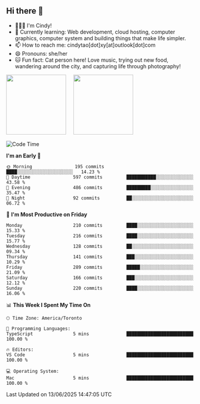 ## Hi there 👋

<!--
**xinyue296/xinyue296** is a ✨ _special_ ✨ repository because its `README.md` (this file) appears on your GitHub profile.

Here are some ideas to get you started:

- 🔭 I’m currently working on ...
- 🌱 I’m currently learning ...
- 👯 I’m looking to collaborate on ...
- 🤔 I’m looking for help with ...
- 💬 Ask me about ...
- 📫 How to reach me: ...
- 😄 Pronouns: ...
- ⚡ Fun fact: ...
-->
- 👩🏻‍💻 I'm Cindy!
- 🌱 Currently learning: Web development, cloud hosting, computer graphics, computer system and building things that make life simpler.
- 📫 How to reach me: cindytao[dot]xy[at]outlook[dot]com
- 😄 Pronouns: she/her
- 🐱 Fun fact: Cat person here! Love music, trying out new food, wandering around the city, and capturing life through photography!

<!--Github Status: start-->
<div align="left">
  <img height="160em" src="https://github-readme-stats-topaz-two-25.vercel.app/api?username=xinyue296&theme=react&show_icons=true&count_private=true&include_orgs=true&hide=contribs,issues" />
    &nbsp;&nbsp;&nbsp;
  <img height="160em" src="https://github-readme-stats-cindy-taos-projects.vercel.app/api/top-langs/?username=xinyue296&theme=react&count_private=true&include_orgs=true&layout=compact" />
</div>
<!-- Github Status: end-->

<!--START_SECTION:waka-->
![Code Time](http://img.shields.io/badge/Code%20Time-294%20hrs%2030%20mins-blue)

**I'm an Early 🐤** 

```text
🌞 Morning                195 commits         ████░░░░░░░░░░░░░░░░░░░░░   14.23 % 
🌆 Daytime                597 commits         ███████████░░░░░░░░░░░░░░   43.58 % 
🌃 Evening                486 commits         █████████░░░░░░░░░░░░░░░░   35.47 % 
🌙 Night                  92 commits          ██░░░░░░░░░░░░░░░░░░░░░░░   06.72 % 
```
📅 **I'm Most Productive on Friday** 

```text
Monday                   210 commits         ████░░░░░░░░░░░░░░░░░░░░░   15.33 % 
Tuesday                  216 commits         ████░░░░░░░░░░░░░░░░░░░░░   15.77 % 
Wednesday                128 commits         ██░░░░░░░░░░░░░░░░░░░░░░░   09.34 % 
Thursday                 141 commits         ███░░░░░░░░░░░░░░░░░░░░░░   10.29 % 
Friday                   289 commits         █████░░░░░░░░░░░░░░░░░░░░   21.09 % 
Saturday                 166 commits         ███░░░░░░░░░░░░░░░░░░░░░░   12.12 % 
Sunday                   220 commits         ████░░░░░░░░░░░░░░░░░░░░░   16.06 % 
```


📊 **This Week I Spent My Time On** 

```text
🕑︎ Time Zone: America/Toronto

💬 Programming Languages: 
TypeScript               5 mins              █████████████████████████   100.00 % 

🔥 Editors: 
VS Code                  5 mins              █████████████████████████   100.00 % 

💻 Operating System: 
Mac                      5 mins              █████████████████████████   100.00 % 
```


 Last Updated on 13/06/2025 14:47:05 UTC
<!--END_SECTION:waka-->
